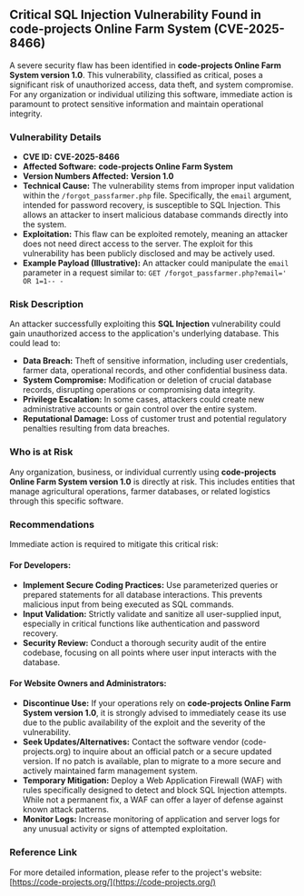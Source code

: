 ## Critical SQL Injection Vulnerability Found in code-projects Online Farm System (CVE-2025-8466)

A severe security flaw has been identified in **code-projects Online Farm System version 1.0**. This vulnerability, classified as critical, poses a significant risk of unauthorized access, data theft, and system compromise. For any organization or individual utilizing this software, immediate action is paramount to protect sensitive information and maintain operational integrity.

### Vulnerability Details

*   **CVE ID:** **CVE-2025-8466**
*   **Affected Software:** **code-projects Online Farm System**
*   **Version Numbers Affected:** **Version 1.0**
*   **Technical Cause:** The vulnerability stems from improper input validation within the `/forgot_passfarmer.php` file. Specifically, the `email` argument, intended for password recovery, is susceptible to SQL Injection. This allows an attacker to insert malicious database commands directly into the system.
*   **Exploitation:** This flaw can be exploited remotely, meaning an attacker does not need direct access to the server. The exploit for this vulnerability has been publicly disclosed and may be actively used.
*   **Example Payload (Illustrative):** An attacker could manipulate the `email` parameter in a request similar to:
    `GET /forgot_passfarmer.php?email=' OR 1=1-- -`

### Risk Description

An attacker successfully exploiting this **SQL Injection** vulnerability could gain unauthorized access to the application's underlying database. This could lead to:

*   **Data Breach:** Theft of sensitive information, including user credentials, farmer data, operational records, and other confidential business data.
*   **System Compromise:** Modification or deletion of crucial database records, disrupting operations or compromising data integrity.
*   **Privilege Escalation:** In some cases, attackers could create new administrative accounts or gain control over the entire system.
*   **Reputational Damage:** Loss of customer trust and potential regulatory penalties resulting from data breaches.

### Who is at Risk

Any organization, business, or individual currently using **code-projects Online Farm System version 1.0** is directly at risk. This includes entities that manage agricultural operations, farmer databases, or related logistics through this specific software.

### Recommendations

Immediate action is required to mitigate this critical risk:

#### For Developers:

*   **Implement Secure Coding Practices:** Use parameterized queries or prepared statements for all database interactions. This prevents malicious input from being executed as SQL commands.
*   **Input Validation:** Strictly validate and sanitize all user-supplied input, especially in critical functions like authentication and password recovery.
*   **Security Review:** Conduct a thorough security audit of the entire codebase, focusing on all points where user input interacts with the database.

#### For Website Owners and Administrators:

*   **Discontinue Use:** If your operations rely on **code-projects Online Farm System version 1.0**, it is strongly advised to immediately cease its use due to the public availability of the exploit and the severity of the vulnerability.
*   **Seek Updates/Alternatives:** Contact the software vendor (code-projects.org) to inquire about an official patch or a secure updated version. If no patch is available, plan to migrate to a more secure and actively maintained farm management system.
*   **Temporary Mitigation:** Deploy a Web Application Firewall (WAF) with rules specifically designed to detect and block SQL Injection attempts. While not a permanent fix, a WAF can offer a layer of defense against known attack patterns.
*   **Monitor Logs:** Increase monitoring of application and server logs for any unusual activity or signs of attempted exploitation.

### Reference Link

For more detailed information, please refer to the project's website:
[https://code-projects.org/](https://code-projects.org/)